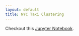 ```yaml
---
layout: default
title: NYC Taxi Clustering
---
```



Checkout this <a target="_blank" href="https://nbviewer.jupyter.org/gist/mhoffman/ef779fb7d925edd70ab0e0ff25eee696">Jupyter Notebook</a>.
